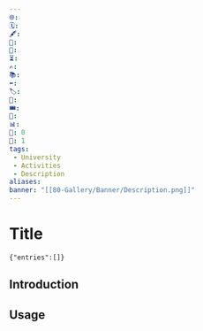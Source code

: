```yaml
---
🌐: 
🗓️:
🖋️:
🛫:
🏁:
⏳:
✍️: 
📚: 
⬅️: 
🏷️: 
🎫: 
🎟️: 
🔖: 
📊: 
🏹: 0
🎯: 1
tags:
 - University
 - Activities
 - Description
aliases: 
banner: "[[80-Gallery/Banner/Description.png]]"
---
```


# Title


```timekeep
{"entries":[]}
```
## Introduction

## Usage

